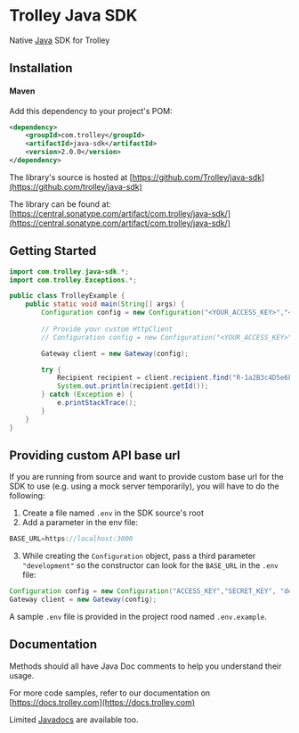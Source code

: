# Trolley Java SDK

Native [Java](https://www.oracle.com/java/index.html) SDK for Trolley

## Installation

#### Maven

Add this dependency to your project's POM:

```xml
<dependency>
    <groupId>com.trolley</groupId>
    <artifactId>java-sdk</artifactId>
    <version>2.0.0</version>
</dependency>
```

The library's source is hosted at [https://github.com/Trolley/java-sdk](https://github.com/trolley/java-sdk)

The library can be found at: [https://central.sonatype.com/artifact/com.trolley/java-sdk/](https://central.sonatype.com/artifact/com.trolley/java-sdk/)

## Getting Started

```java
import com.trolley.java-sdk.*;
import com.trolley.Exceptions.*;

public class TrolleyExample {
    public static void main(String[] args) {
        Configuration config = new Configuration("<YOUR_ACCESS_KEY>","<YOUR_SECRET_KEY>");
        
        // Provide your custom HttpClient
        // Configuration config = new Configuration("<YOUR_ACCESS_KEY>","<YOUR_SECRET_KEY>", customHttpClient);

        Gateway client = new Gateway(config);

        try {
            Recipient recipient = client.recipient.find("R-1a2B3c4D5e6F7g8H9i0J1k");
            System.out.println(recipient.getId());
        } catch (Exception e) {
            e.printStackTrace();
        }
    }
}
```



## Providing custom API base url

If you are running from source and want to provide custom base url for the SDK to use (e.g. using a mock server temporarily), you will have to do the following:

1. Create a file named `.env` in the SDK source's root
2. Add a parameter in the env file:
```java
BASE_URL=https://localhost:3000
```
3. While creating the `Configuration` object, pass a third parameter `"development"`  so the constructor can look for the `BASE_URL` in the `.env` file:

```java
Configuration config = new Configuration("ACCESS_KEY","SECRET_KEY", "development")
Gateway client = new Gateway(config);
```

A sample `.env` file is provided in the project rood named `.env.example`.


## Documentation

Methods should all have Java Doc comments to help you understand their usage.

For more code samples, refer to our documentation on [https://docs.trolley.com](https://docs.trolley.com)

Limited [Javadocs](https://github.com/PaymentRails/java-sdk/tree/master/docs) are available too.
